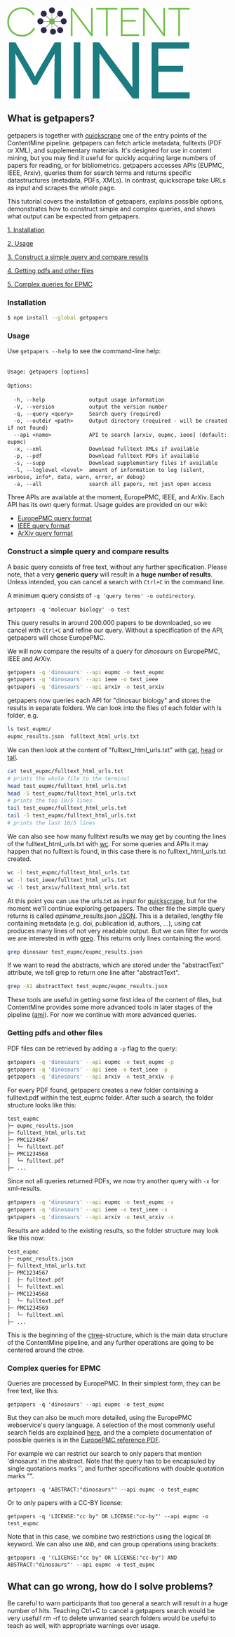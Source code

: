 ![ContentMine logo](https://github.com/ContentMine/assets/blob/master/png/Content_mine(small).png)

## What is getpapers?
<!-- (describe core functionality) -->

getpapers is together with [quickscrape](quickscrape.md) one of the entry points of the ContentMine pipeline. getpapers can fetch article metadata, fulltexts (PDF or XML), and supplementary materials. It's designed for use in content mining, but you may find it useful for quickly acquiring large numbers of papers for reading, or for bibliometrics. getpapers accesses APIs (EUPMC, IEEE, Arxiv), queries them for search terms and returns specific datastructures (metadata, PDFs, XMLs). In contrast, quickscrape take URLs as input and scrapes the whole page.

This tutorial covers the installation of getpapers, explains possible options, demonstrates how to construct simple and complex queries, and shows what output can be expected from getpapers.

[1. Installation](#Installation)

[2. Usage](#Usage)

[3. Construct a simple query and compare results](#Construct-a-simple-query-and-compare-results)

[4. Getting pdfs and other files](#Getting-pdfs-and-other-files)

[5. Complex queries for EPMC](#Complex-queries-for-EPMC)


### Installation

```bash
$ npm install --global getpapers
```

### Usage

Use `getpapers --help` to see the command-line help:

```

Usage: getpapers [options]

Options:

  -h, --help              output usage information
  -V, --version           output the version number
  -q, --query <query>     Search query (required)
  -o, --outdir <path>     Output directory (required - will be created if not found)
  --api <name>            API to search [arxiv, eupmc, ieee] (default: eupmc)
  -x, --xml               Download fulltext XMLs if available
  -p, --pdf               Download fulltext PDFs if available
  -s, --supp              Download supplementary files if available
  -l, --loglevel <level>  amount of information to log (silent, verbose, info*, data, warn, error, or debug)
  -a, --all               search all papers, not just open access

```

Three APIs are available at the moment, EuropePMC, IEEE, and ArXiv. Each API has its own query format. Usage guides are provided on our wiki:

- [EuropePMC query format](https://github.com/ContentMine/getpapers/wiki/europepmc-query-format)
- [IEEE query format](https://github.com/ContentMine/getpapers/wiki/ieee-query-format)
- [ArXiv query format](https://github.com/ContentMine/getpapers/wiki/arxiv-query-format)

### Construct a simple query and compare results

A basic query consists of free text, without any further specification. Please note, that a very **generic query** will result in a **huge number of results**. Unless intended, you can cancel a search with ```Ctrl+C``` in the command line.

A minimum query consists of ```-q 'query terms' -o outdirectory```. 

```getpapers -q 'molecuar biology' -o test```

This query results in around 200.000 papers to be downloaded, so we cancel with ```Ctrl+C``` and refine our query. Without a specification of the API, getpapers will chose EuropePMC.

We will now compare the results of a query for *dinosaurs* on EuropePMC, IEEE and ArXiv.

```bash
getpapers -q 'dinosaurs' --api eupmc -o test_eupmc
getpapers -q 'dinosaurs' --api ieee -o test_ieee
getpapers -q 'dinosaurs' --api arxiv -o test_arxiv
```

getpapers now queries each API for "dinosaur biology" and stores the results in separate folders. We can look into the files of each folder with ls folder, e.g.

```bash
ls test_eupmc/
eupmc_results.json  fulltext_html_urls.txt
```

We can then look at the content of "fulltext_html_urls.txt" with [cat](https://en.wikipedia.org/wiki/Cat_%28Unix%29), [head](https://en.wikipedia.org/wiki/Head_%28Unix%29) or [tail](https://en.wikipedia.org/wiki/Tail_%28Unix%29).

```bash
cat test_eupmc/fulltext_html_urls.txt
# prints the whole file to the terminal
head test_eupmc/fulltext_html_urls.txt
head -5 test_eupmc/fulltext_html_urls.txt
# prints the top 10/5 lines
tail test_eupmc/fulltext_html_urls.txt
tail -5 test_eupmc/fulltext_html_urls.txt
# prints the last 10/5 lines
```

We can also see how many fulltext results we may get by counting the lines of the fulltext_html_urls.txt with [wc](https://en.wikipedia.org/wiki/Wc_%28Unix%29). For some queries and APIs it may happen that no fulltext is found, in this case there is no fulltext_html_urls.txt created.

```bash
wc -l test_eupmc/fulltext_html_urls.txt
wc -l test_ieee/fulltext_html_urls.txt
wc -l test_arxiv/fulltext_html_urls.txt
```

At this point you can use the urls.txt as input for [quickscrape](../quickscrape), but for the moment we'll continue exploring getpapers.
The other file the simple query returns is called *apiname*_results.json [JSON](https://en.wikipedia.org/wiki/JSON). This is a detailed, lengthy file containing metadata (e.g. doi, publication id, authors, ...), using cat produces many lines of not very readable output. But we can filter for words we are interested in with [grep](https://en.wikipedia.org/wiki/Grep). This returns only lines containing the word.

```bash
grep dinosaur test_eupmc/eupmc_results.json
```

If we want to read the abstracts, which are stored under the "abstractText" attribute, we tell grep to return one line after "abstractText". 

```bash
grep -A1 abstractText test_eupmc/eupmc_results.json
```

These tools are useful in getting some first idea of the content of files, but ContentMine provides some more advanced tools in later stages of the pipeline ([ami](../ami/ami-tutorial.md)). For now we continue with more advanced queries.

### Getting pdfs and other files

PDF files can be retrieved by adding a ```-p``` flag to the query:

```bash
getpapers -q 'dinosaurs' --api eupmc -o test_eupmc -p
getpapers -q 'dinosaurs' --api ieee -o test_ieee -p
getpapers -q 'dinosaurs' --api arxiv -o test_arxiv -p
```

For every PDF found, getpapers creates a new folder containing a fulltext.pdf within the test_eupmc folder. After such a search, the folder structure looks like this:

```
test_eupmc
├─ eupmc_results.json
├─ fulltext_html_urls.txt
├─ PMC1234567
│  └─ fulltext.pdf
├─ PMC1234568
│  └─ fulltext.pdf
├─ ...
```

Since not all queries returned PDFs, we now try another query with ```-x``` for xml-results.


```bash
getpapers -q 'dinosaurs' --api eupmc -o test_eupmc -x
getpapers -q 'dinosaurs' --api ieee -o test_ieee -x
getpapers -q 'dinosaurs' --api arxiv -o test_arxiv -x
```

Results are added to the existing results, so the folder structure may look like this now:

```
test_eupmc
├─ eupmc_results.json
├─ fulltext_html_urls.txt
├─ PMC1234567
│  ├─ fulltext.pdf
│  └─ fulltext.xml
├─ PMC1234568
│  └─ fulltext.pdf
├─ PMC1234569
│  └─ fulltext.xml
├─ ...
```

This is the beginning of the [ctree](../ctree/ctree-overview.md)-structure, which is the main data structure of the ContentMine pipeline, and any further operations are going to be centered around the ctree.

### Complex queries for EPMC

<!-- Important to demonstrate EPMC filters fairly extensively, to build confidence e.g. JOURNAL:”PNAS” , FIRST_PDATE:[YYYY-MM-DD TO YYYY-MM-DD] 
permitted boolean operators etc…
‘dinosaurs’ turns out to be a nice query that gives a reasonably low number of results across IEEE, arXiv and EPMC (I think). Fun to read how the string ‘dinosaurs’ is used in IEEE papers! -->

Queries are processed by EuropePMC. In their simplest form, they can be free text, like this:

```
getpapers -q 'dinosaurs' --api eupmc -o test_eupmc
```

But they can also be much more detailed, using the EuropePMC webservice's query language. A selection of the most commonly useful search fields are explained [here](getpapers-eupmc-queries.md), and the a complete documentation of possible queries is in the [EuropePMC reference PDF](http://europepmc.org/docs/EBI_Europe_PMC_Web_Service_Reference.pdf).

For example we can restrict our search to only papers that mention 'dinosaurs' in the abstract. Note that the query has to be encapsuled by single quotations marks '', and further specifications with double quotation marks "".

```
getpapers -q 'ABSTRACT:"dinosaurs"' --api eupmc -o test_eupmc
```

Or to only papers with a CC-BY license:

```
getpapers -q 'LICENSE:"cc by" OR LICENSE:"cc-by"' --api eupmc -o test_eupmc
```

Note that in this case, we combine two restrictions using the logical `OR` keyword. We can also use `AND`, and can group operations using brackets:

```
getpapers -q '(LICENSE:"cc by" OR LICENSE:"cc-by") AND ABSTRACT:"dinosaurs"' --api eupmc -o test_eupmc
```



## What can go wrong, how do I solve problems?

Be careful to warn participants that too general a search will result in a huge number of hits. 
Teaching Ctrl+C to cancel a getpapers search would be very useful! 
rm -rf to delete unwanted search folders would be useful to teach as well, with appropriate warnings over usage.